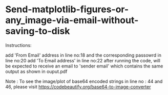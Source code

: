 # Send-matplotlib-figures-or-any_image-via-email-without-saving-to-disk

Instructions:

add 'From Email' address in line no:18 and the corresponding passowrd in line no:20
add 'To Email address' in line no:22
after running the code, will be expected to receive an email to 'sender email' which contains the same output as shown in ouput.pdf

Note : To see the image/plot of base64 encoded strings in line no : 44 and 46, please visit https://codebeautify.org/base64-to-image-converter
